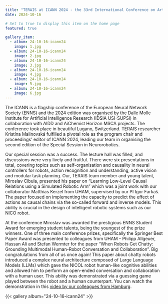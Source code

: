 ```yaml
---
title: "TERAIS at ICANN 2024 - the 33rd International Conference on Artificial Neural Networks"
date: 2024-10-16

# Set to true to display this item on the home page
featured: true

gallery_item:
  - album: 24-10-16-icann24
    image: 1.jpg
  - album: 24-10-16-icann24
    image: 2.jpg
  - album: 24-10-16-icann24
    image: 3.jpg
  - album: 24-10-16-icann24
    image: 4.jpg
  - album: 24-10-16-icann24
    image: 5.jpg
  - album: 24-10-16-icann24
    image: 6.jpg        
---
```


The ICANN is a flagship conference of the European Neural Network Society (ENNS) and the 2024 edition was organised by the Dalle Molle Institute for Artificial Intelligence Research (IDSIA USI-SUPSI) in collaboration with AIDD and AiChemist Horizon MSCA projects. The conference took place in beautiful Lugano, Switzerland. TERAIS researcher Kristína Malinovská fulfilled a pivotal role as the program chair and proceedings’ editor of ICANN 2024, leading our team in organising the second edition of the Special Session in Neurorobotics. 

Our special session was a success. The lecture hall was filled, and discussions were very lively and fruitful. There were six presentations in total, covering topics such as self-organisation and causality in neural controllers for robots, action recognition and understanding, active vision and modular task planning. Our, TERAIS team member and young talent, Miroslav Cibula, presented his paper on “Learning Low-Level Causal Relations using a Simulated Robotic Arm” which was a joint work with our collaborator Matthias Kerzel from UHAM, supervised by our PI Igor Farkaš. The paper focused on implementing the capacity to predict the effect of actions as causal chains via the so-called forward and inverse models. This ability is crucial in the design of intelligent robotic systems such as our NICO robot.

At the conference Miroslav was awarded the prestigious ENNS Student Award for emerging student talents, being the youngest of the prize winners. One of three main conference prizes, specifically the Springer Best Paper Award was presented to colleagues from UHAM - Philipp Allgeuer, Hassan Ali and Stefan Wermter for the paper “When Robots Get Chatty: Grounding Multimodal Human-Robot Conversation and Collaboration”. Big congratulations from all of us once again!
This paper about chatty robots introduced a complex neural architecture composed of  Large Language Models (LLMs) which gave the NICOL robot human-like cognitive abilities and allowed him to perform an open-ended conversation and collaboration with a human user. This ability was demonstrated via a guessing game played between the robot and a human counterpart. You can watch the demonstration in this <a href="https://www.youtube.com/watch?v=A2WLEuiM3-s">video by our colleagues from Hamburg</a>.

{{< gallery album="24-10-16-icann24" >}}

